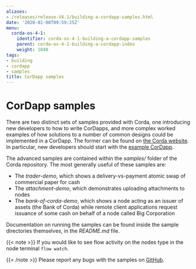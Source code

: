 ```yaml
---
aliases:
- /releases/release-V4.1/building-a-cordapp-samples.html
date: '2020-01-08T09:59:25Z'
menu:
  corda-os-4-1:
    identifier: corda-os-4-1-building-a-cordapp-samples
    parent: corda-os-4-1-building-a-cordapp-index
    weight: 1040
tags:
- building
- cordapp
- samples
title: CorDapp samples
---
```



# CorDapp samples

There are two distinct sets of samples provided with Corda, one introducing new developers to how to write CorDapps, and
more complex worked examples of how solutions to a number of common designs could be implemented in a CorDapp.
The former can be found on [the Corda website](https://www.corda.net/samples/). In particular, new developers
should start with the [example CorDapp](tutorial-cordapp.md).

The advanced samples are contained within the *samples/* folder of the Corda repository. The most generally useful of
these samples are:


* The *trader-demo*, which shows a delivery-vs-payment atomic swap of commercial paper for cash
* The *attachment-demo*, which demonstrates uploading attachments to nodes
* The *bank-of-corda-demo*, which shows a node acting as an issuer of assets (the Bank of Corda) while remote client
applications request issuance of some cash on behalf of a node called Big Corporation

Documentation on running the samples can be found inside the sample directories themselves, in the *README.md* file.

{{< note >}}
If you would like to see flow activity on the nodes type in the node terminal `flow watch`.

{{< /note >}}
Please report any bugs with the samples on [GitHub](https://github.com/corda/corda/issues).

